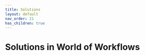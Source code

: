 ```yaml
---
title: Solutions
layout: default
nav_order: 21
has_children: true
---
```


# Solutions in World of Workflows
